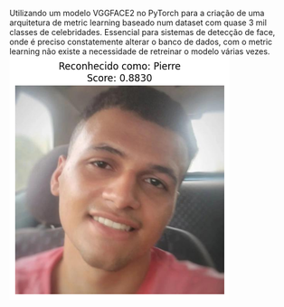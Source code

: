 Utilizando um modelo VGGFACE2 no PyTorch para a criação de uma arquitetura de metric learning baseado num dataset com quase 3 mil classes de celebridades. Essencial para sistemas de detecção de face, onde é preciso constatemente alterar o banco de dados, com o metric learning não existe a necessidade de retreinar o modelo várias vezes.
![Resultados](resultado.png)
